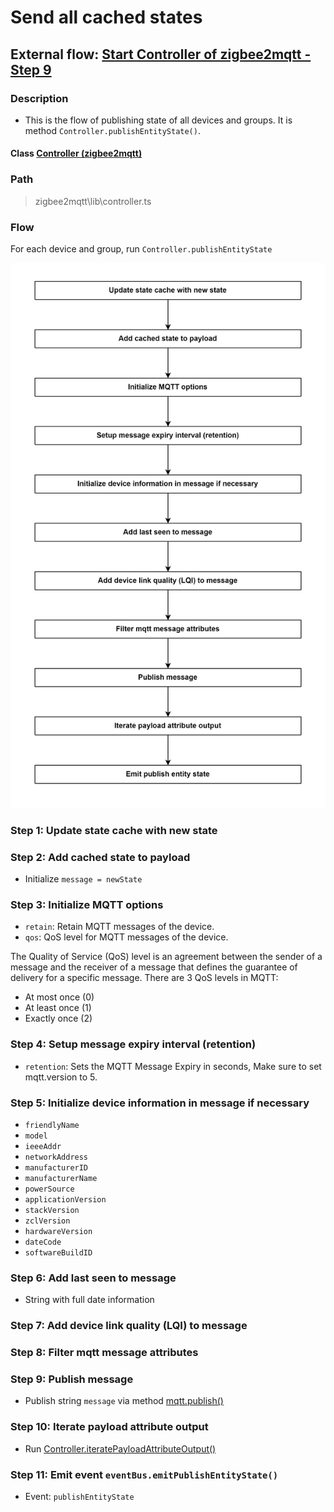 # Send all cached states 

## External flow: [Start Controller of zigbee2mqtt - Step 9](5_start_controller_of_zigbee2mqtt.md#step-9-send-all-cached-states)

### Description
- This is the flow of publishing state of all devices and groups. It is method `Controller.publishEntityState()`.
  
#### Class [Controller (zigbee2mqtt)](../objects/controller_zigbee2mqtt.md)

### Path
> zigbee2mqtt\lib\controller.ts

### Flow

For each device and group, run `Controller.publishEntityState`

<img src="../images/5_9_send_all_cached_states.png" width="550"/>

### Step 1: Update state cache with new state

### Step 2: Add cached state to payload
- Initialize `message = newState`  

### Step 3: Initialize MQTT options
- `retain`: Retain MQTT messages of the device.
- `qos`: QoS level for MQTT messages of the device.

The Quality of Service (QoS) level is an agreement between the sender of a message and the receiver of a message that defines the guarantee of delivery for a specific message. There are 3 QoS levels in MQTT:
- At most once (0)
- At least once (1)
- Exactly once (2)

### Step 4: Setup message expiry interval (retention)
- `retention`: Sets the MQTT Message Expiry in seconds, Make sure to set mqtt.version to 5.

### Step 5: Initialize device information in message if necessary
- `friendlyName`
- `model`
- `ieeeAddr`
- `networkAddress`
- `manufacturerID`
- `manufacturerName`
- `powerSource`
- `applicationVersion`
- `stackVersion`
- `zclVersion`
- `hardwareVersion`
- `dateCode`
- `softwareBuildID`

### Step 6: Add last seen to message
- String with full date information

### Step 7: Add device link quality (LQI) to message

### Step 8: Filter mqtt message attributes

### Step 9: Publish message
- Publish string `message` via method [mqtt.publish()]()

### Step 10: Iterate payload attribute output
- Run [Controller.iteratePayloadAttributeOutput()]()

### Step 11: Emit event `eventBus.emitPublishEntityState()`
- Event: `publishEntityState`
